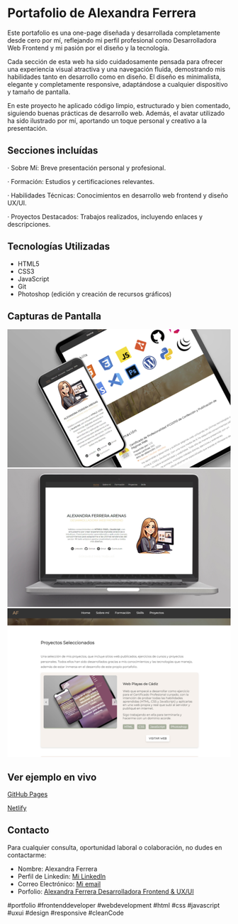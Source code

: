 # Portafolio de Alexandra Ferrera

Este portafolio es una one-page diseñada y desarrollada completamente desde cero por mí, reflejando mi perfil profesional como Desarrolladora Web Frontend y mi pasión por el diseño y la tecnología.

Cada sección de esta web ha sido cuidadosamente pensada para ofrecer una experiencia visual atractiva y una navegación fluida, demostrando mis habilidades tanto en desarrollo como en diseño. El diseño es minimalista, elegante y completamente responsive, adaptándose a cualquier dispositivo y tamaño de pantalla.

En este proyecto he aplicado código limpio, estructurado y bien comentado, siguiendo buenas prácticas de desarrollo web. Además, el avatar utilizado ha sido ilustrado por mí, aportando un toque personal y creativo a la presentación.

## Secciones incluídas

· Sobre Mí: Breve presentación personal y profesional.

· Formación: Estudios y certificaciones relevantes.

· Habilidades Técnicas: Conocimientos en desarrollo web frontend y diseño UX/UI.

· Proyectos Destacados: Trabajos realizados, incluyendo enlaces y descripciones.

## Tecnologías Utilizadas

- HTML5
- CSS3
- JavaScript
- Git
- Photoshop (edición y creación de recursos gráficos)

## Capturas de Pantalla

![Mi Web](img/image/portfolio1.jpg)
![Mi Web](img/image/portfolio2.jpg)
![Mi Web](img/image/portfolio3.jpg)

## Ver ejemplo en vivo

[GitHub Pages](https://isaan86.github.io/mi_Portafolio/)

[Netlify](https://alexandra-ferrera-portfolio.netlify.app/)


## Contacto

Para cualquier consulta, oportunidad laboral o colaboración, no dudes en contactarme:

- Nombre: Alexandra Ferrera
- Perfil de Linkedin: [Mi LinkedIn](https://www.linkedin.com/in/alexandra-ferrera-arenas/)
- Correo Electrónico:  [Mi email](sandraferreraarenas@gmail.com)
- Porfolio: [Alexandra Ferrera Desarrolladora Frontend & UX/UI](https://alexandra-ferrera-portfolio.netlify.app/)

#portfolio #frontenddeveloper #webdevelopment #html #css #javascript #uxui #design #responsive #cleanCode
